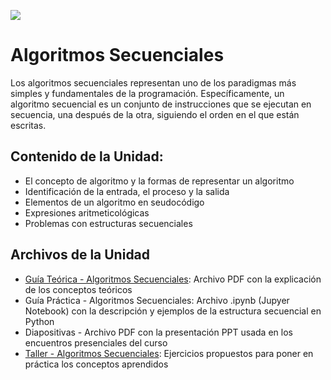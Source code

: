 <p><img src="https://raw.githubusercontent.com/carlosmera20/Logica_y_Representacion_I/main/content/local/imgs/encabezado.png"></p>

# Algoritmos Secuenciales
Los algoritmos secuenciales representan uno de los paradigmas más simples y fundamentales de la programación. 
Específicamente, un algoritmo secuencial es un conjunto de instrucciones que se ejecutan en secuencia, una después de la otra, 
siguiendo el orden en el que están escritas.

## Contenido de la Unidad:
- El concepto de algoritmo y la formas de representar un algoritmo
- Identificación de la entrada, el proceso y la salida
- Elementos de un algoritmo en seudocódigo
- Expresiones aritmeticológicas
- Problemas con estructuras secuenciales

## Archivos de la Unidad
- <a href="Guía Teórica 01 - Algoritmos Secuenciales.pdf">Guía Teórica - Algoritmos Secuenciales</a>: Archivo PDF con la explicación de los conceptos teóricos
- Guía Práctica - Algoritmos Secuenciales: Archivo .ipynb (Jupyer Notebook) con la descripción y ejemplos de la estructura secuencial en Python
- Diapositivas - Archivo PDF con la presentación PPT usada en los encuentros presenciales del curso
- <a href="Taller 1 - Algoritmos Secuenciales.pdf">Taller - Algoritmos Secuenciales</a>: Ejercicios propuestos para poner en práctica los conceptos aprendidos
